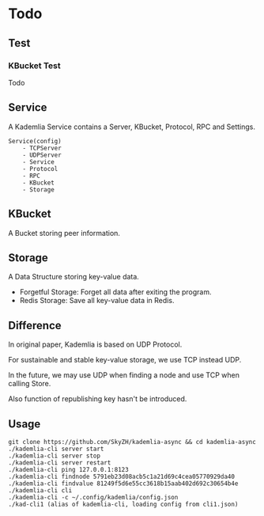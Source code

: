 # Todo

## Test

### KBucket Test

Todo

## Service

A Kademlia Service contains a Server, KBucket, Protocol, RPC and Settings.

    Service(config)
        - TCPServer
        - UDPServer
        - Service
        - Protocol
        - RPC
        - KBucket
        - Storage

## KBucket

A Bucket storing peer information.

## Storage

A Data Structure storing key-value data.

*   Forgetful Storage: Forget all data after exiting the program.
*   Redis Storage: Save all key-value data in Redis.

## Difference

In original paper, Kademlia is based on UDP Protocol.

For sustainable and stable key-value storage, we use TCP instead UDP.

In the future, we may use UDP when finding a node and use TCP when calling
Store.

Also function of republishing key hasn't be introduced.

## Usage

    git clone https://github.com/SkyZH/kademlia-async && cd kademlia-async
    ./kademlia-cli server start
    ./kademlia-cli server stop
    ./kademlia-cli server restart
    ./kademlia-cli ping 127.0.0.1:8123
    ./kademlia-cli findnode 5791eb23d08acb5c1a21d69c4cea05770929da40
    ./kademlia-cli findvalue 81249f5d6e55cc3618b15aab402d692c30654b4e
    ./kademlia-cli cli
    ./kademlia-cli -c ~/.config/kademlia/config.json
    ./kad-cli1 (alias of kademlia-cli, loading config from cli1.json)

